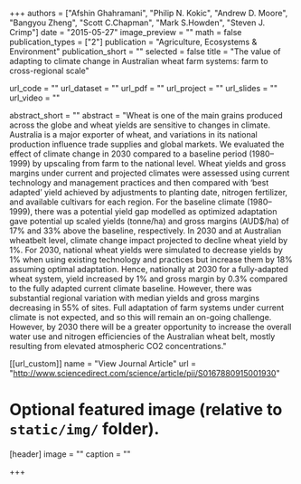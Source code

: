 +++
authors = ["Afshin Ghahramani", "Philip N. Kokic", "Andrew D. Moore", "Bangyou Zheng", "Scott C.Chapman", "Mark S.Howden", "Steven J. Crimp"]
date = "2015-05-27"
image_preview = ""
math = false
publication_types = ["2"]
publication = "Agriculture, Ecosystems & Environment"
publication_short = ""
selected = false
title = "The value of adapting to climate change in Australian wheat farm systems: farm to cross-regional scale"

url_code = ""
url_dataset = ""
url_pdf = ""
url_project = ""
url_slides = ""
url_video = ""

abstract_short = ""
abstract = "Wheat is one of the main grains produced across the globe and wheat yields are sensitive to changes in climate. Australia is a major exporter of wheat, and variations in its national production influence trade supplies and global markets. We evaluated the effect of climate change in 2030 compared to a baseline period (1980–1999) by upscaling from farm to the national level. Wheat yields and gross margins under current and projected climates were assessed using current technology and management practices and then compared with ‘best adapted’ yield achieved by adjustments to planting date, nitrogen fertilizer, and available cultivars for each region. For the baseline climate (1980–1999), there was a potential yield gap modelled as optimized adaptation gave potential up scaled yields (tonne/ha) and gross margins (AUD$/ha) of 17% and 33% above the baseline, respectively. In 2030 and at Australian wheatbelt level, climate change impact projected to decline wheat yield by 1%. For 2030, national wheat yields were simulated to decrease yields by 1% when using existing technology and practices but increase them by 18% assuming optimal adaptation. Hence, nationally at 2030 for a fully-adapted wheat system, yield increased by 1% and gross margin by 0.3% compared to the fully adapted current climate baseline. However, there was substantial regional variation with median yields and gross margins decreasing in 55% of sites. Full adaptation of farm systems under current climate is not expected, and so this will remain an on-going challenge. However, by 2030 there will be a greater opportunity to increase the overall water use and nitrogen efficiencies of the Australian wheat belt, mostly resulting from elevated atmospheric CO2 concentrations."



[[url_custom]]
name = "View Journal Article"
url = "http://www.sciencedirect.com/science/article/pii/S0167880915001930"

# Optional featured image (relative to `static/img/` folder).
[header]
image = ""
caption = ""

+++
